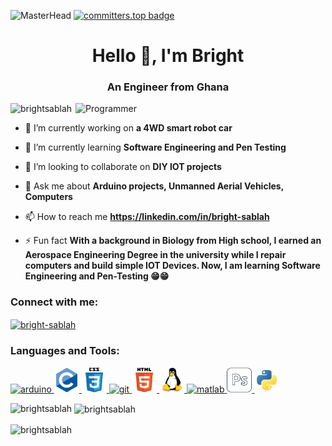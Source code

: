 ![MasterHead](https://repository-images.githubusercontent.com/588181932/e36ec678-7984-4cdd-8e4c-a3932772ff8e)
[![committers.top badge](https://user-badge.committers.top/ghana_private/USERNAME.svg)](https://user-badge.committers.top/ghana_private/USERNAME)


<h1 align="center">Hello 👋, I'm Bright</h1>
<h3 align="center">An Engineer from Ghana</h3>

<img align="right" alt="Programmer" width="400" src="https://images.squarespace-cdn.com/content/v1/5769fc401b631bab1addb2ab/1541580611624-TE64QGKRJG8SWAIUS7NS/coding-freak.gif">

<p align="left"> <img src="https://komarev.com/ghpvc/?username=brightsablah&label=Profile%20views&color=0e75b6&style=flat" alt="brightsablah" /> </p>

- 🔭 I’m currently working on **a 4WD smart robot car**

- 🌱 I’m currently learning **Software Engineering and Pen Testing**

- 👯 I’m looking to collaborate on **DIY IOT projects**

- 💬 Ask me about **Arduino projects, Unmanned Aerial Vehicles, Computers**

- 📫 How to reach me **https://linkedin.com/in/bright-sablah**

- ⚡ Fun fact **With a background in Biology from High school, I earned an Aerospace Engineering Degree in the university while I repair computers and build simple IOT Devices. Now, I am learning Software Engineering and Pen-Testing 😁😁**

<h3 align="left">Connect with me:</h3>
<p align="left">
<a href="https://linkedin.com/in/bright-sablah" target="blank"><img align="center" src="https://raw.githubusercontent.com/rahuldkjain/github-profile-readme-generator/master/src/images/icons/Social/linked-in-alt.svg" alt="bright-sablah" height="30" width="40" /></a>
</p>

<h3 align="left">Languages and Tools:</h3>
<p align="left"> <a href="https://www.arduino.cc/" target="_blank" rel="noreferrer"> <img src="https://cdn.worldvectorlogo.com/logos/arduino-1.svg" alt="arduino" width="40" height="40"/> </a> <a href="https://www.cprogramming.com/" target="_blank" rel="noreferrer"> <img src="https://raw.githubusercontent.com/devicons/devicon/master/icons/c/c-original.svg" alt="c" width="40" height="40"/> </a> <a href="https://www.w3schools.com/css/" target="_blank" rel="noreferrer"> <img src="https://raw.githubusercontent.com/devicons/devicon/master/icons/css3/css3-original-wordmark.svg" alt="css3" width="40" height="40"/> </a> <a href="https://git-scm.com/" target="_blank" rel="noreferrer"> <img src="https://www.vectorlogo.zone/logos/git-scm/git-scm-icon.svg" alt="git" width="40" height="40"/> </a> <a href="https://www.w3.org/html/" target="_blank" rel="noreferrer"> <img src="https://raw.githubusercontent.com/devicons/devicon/master/icons/html5/html5-original-wordmark.svg" alt="html5" width="40" height="40"/> </a> <a href="https://www.linux.org/" target="_blank" rel="noreferrer"> <img src="https://raw.githubusercontent.com/devicons/devicon/master/icons/linux/linux-original.svg" alt="linux" width="40" height="40"/> </a> <a href="https://www.mathworks.com/" target="_blank" rel="noreferrer"> <img src="https://upload.wikimedia.org/wikipedia/commons/2/21/Matlab_Logo.png" alt="matlab" width="40" height="40"/> </a> <a href="https://www.photoshop.com/en" target="_blank" rel="noreferrer"> <img src="https://raw.githubusercontent.com/devicons/devicon/master/icons/photoshop/photoshop-line.svg" alt="photoshop" width="40" height="40"/> </a> <a href="https://www.python.org" target="_blank" rel="noreferrer"> <img src="https://raw.githubusercontent.com/devicons/devicon/master/icons/python/python-original.svg" alt="python" width="40" height="40"/> </a> </p>

<p><img align="left" src="https://github-readme-stats.vercel.app/api/top-langs?username=brightsablah&show_icons=true&locale=en&layout=compact" alt="brightsablah" /></p>

<p>&nbsp;<img align="center" src="https://github-readme-stats.vercel.app/api?username=brightsablah&show_icons=true&locale=en" alt="brightsablah" /></p>

<p><img align="center" src="https://github-readme-streak-stats.herokuapp.com/?user=brightsablah&" alt="brightsablah" /></p>
